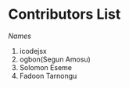 # Contributors List

_Names_

1. icodejsx
2. ogbon(Segun Amosu)
3. Solomon Eseme
4. Fadoon Tarnongu
